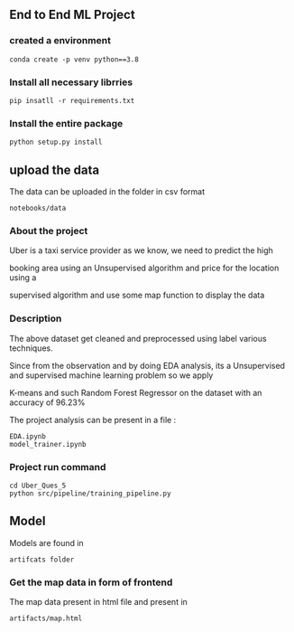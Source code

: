 ## End to End ML Project

### created a environment
```
conda create -p venv python==3.8
```

### Install all necessary librries
```
pip insatll -r requirements.txt
```
### Install the entire package
```
python setup.py install
```

## upload the data

The data can be uploaded in the folder in csv format

```
notebooks/data
```

### About the project

Uber is a taxi service provider as we know, we need to predict the high

booking area using an Unsupervised algorithm and price for the location using a

supervised algorithm and use some map function to display the data


### Description

The above dataset get cleaned and preprocessed using label various techniques.

Since from the observation and by doing EDA analysis, its a Unsupervised and supervised machine learning problem so we apply 

K-means and such Random Forest Regressor  on the dataset with an accuracy of 96.23%

The project analysis can be present in a file :

```
EDA.ipynb
model_trainer.ipynb
```

### Project run command

```
cd Uber_Ques_5
python src/pipeline/training_pipeline.py
```

## Model 

Models are found in

```
artifcats folder
```

### Get the map data in form of frontend

The map data present in html file and present in 

```
artifacts/map.html
```

